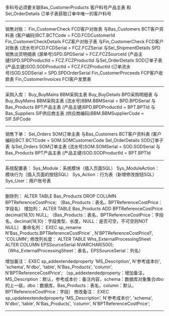 多料号必须要关联Bas_CustomerProducts 客户料号产品主表 和Sel_OrderDetails 订单子表获取订单中唯一的客户料号
********************************************************************************************************************************************************************************************************
销售对账：
Fin_CustomerCheck FCD客户对账表  与Bas_Customers BCT客户资料表 (客户编码)BCT.BCTCode = FCD.FCDCustomerId
Fin_CustomerCheckDetails FCZ客户对账子表 与Fin_CustomerCheck FCD客户对账表 (流水号)FCD.FCDSerial = FCZ.FCZSerial
                                        与Sel_ShipmentDetails SPD销售出货明细表 (源单号)SPD.SPDSerial = FCZ.FCZSourceId (产品主键)SPD.SPDProductId = FCZ.FCZProductId
                                        与Sel_OrderDetails SOD订单子表 (产品主键)SOD.SODProductId = FCZ.FCZProductId (订单流水号)SOD.SODSerial = SPD.SPDOrderSerial
Fin_CustomerProceeds FCP客户收款表
Fin_CustomerInvoices FCI客户发票表
********************************************************************************************************************************************************************************************************
采购入库：
Buy_BuyMains BBM采购主表
Buy_BuyDetails BPD采购明细表 与Buy_BuyMains BBM采购主表 (流水号)BBM.BBMSerial = BPD.BPDSerial
                            与Bas_Products BPT产品主表 (产品主键)BPD.BPDProductId = BPT.BPTId
                            与Bas_Suppliers SIF供应商主表 (供应商编码)BBM.BBMSupplierCode = SIF.SIFCode
********************************************************************************************************************************************************************************************************
销售下单：
Sel_Orders SOM订单主表 与Bas_Customers BCT客户资料表 (客户编码)BCT.BCTCode = SOM.SOMCustomerCode
Sel_OrderDetails SOD订单子表 与Sel_Orders SOM订单主表 (流水号)SOM.SOMSerial = SOD.SODSerial
                            与Bas_Products BPT产品主表 (产品主键)SOD.SODProductId = BPT.BPTId
********************************************************************************************************************************************************************************************************
系统配置表：
Sys_Module：系统模块（插入页面SQL）
Sys_ModuleAction：模块行为（插入页面的按钮SQL）
Sys_Action：行为表（新增修改按钮SQL）
Sys_User：用户账号表
********************************************************************************************************************************************************************************************************
删除列：
ALTER TABLE Bas_Products DROP COLUMN BPTReferenceCostPrice;
（Bas_Products：表名，BPTReferenceCostPrice：字段名）
增加列：
ALTER TABLE Bas_Products ADD BPTReferenceCostPrice decimal(18,10) NULL;
（Bas_Products：表名，BPTReferenceCostPrice：字段名，decimal(18,10)：字段类型、长度，NULL：是否可空，不可空则NOT NULL）
重命名列：
EXEC sp_rename N'Bas_Products.BPTReferenceCostPrice' , N'BPTReferenceCostPrice1', 'COLUMN';
修改列长度：
ALTER TABLE Whs_ExternalProcessingSheet ALTER COLUMN EPSSourceSerial NVARCHAR(500);
（Whs_ExternalProcessingSheet：表名，EPSSourceSerial：列名）

增加备注：
EXEC sp_addextendedproperty 'MS_Description', N'参考成本价', 'schema', N'dbo', 'table', N'Bas_Products', 'column', N'BPTReferenceCostPrice';
（sp_addextendedproperty：增加备注，MS_Description：默认，参考成本价：备注内容，schema：数据库对象集合dbo的上一级，dbo：数据库，Bas_Products：表名，column：默认，BPTReferenceCostPrice：字段）
修改备注：
EXEC sp_updateextendedproperty 'MS_Description', N'参考成本价', 'schema', N'dbo', 'table', N'Bas_Products', 'column', N'BPTReferenceCostPrice';



********************************************************************************************************************************************************************************************************
